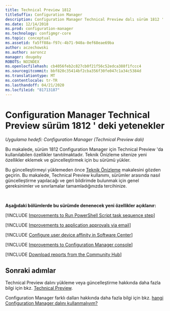 ```yaml
---
title: Technical Preview 1812
titleSuffix: Configuration Manager
description: Configuration Manager Technical Preview dalı sürüm 1812 ' de bulunan yeni özellikler hakkında bilgi edinin.
ms.date: 12/14/2018
ms.prod: configuration-manager
ms.technology: configmgr-core
ms.topic: conceptual
ms.assetid: fa5ff88a-f97c-4b71-940a-0ef68eae69ba
author: aczechowski
ms.author: aaroncz
manager: dougeby
ROBOTS: NOINDEX
ms.openlocfilehash: cb4056feb2c827cb0f21f56c52edca388f1fccc4
ms.sourcegitcommit: bbf820c35414bf2cba356f30fe047c1a34c5384d
ms.translationtype: MT
ms.contentlocale: tr-TR
ms.lasthandoff: 04/21/2020
ms.locfileid: "81713187"
---
```

# <a name="capabilities-in-configuration-manager-technical-preview-version-1812"></a>Configuration Manager Technical Preview sürüm 1812 ' deki yetenekler 

*Uygulama hedefi: Configuration Manager (Technical Preview dalı)*

Bu makalede, sürüm 1812 Configuration Manager için Technical Preview 'da kullanılabilen özellikler tanıtılmaktadır. Teknik Önizleme sitenize yeni özellikler eklemek ve güncelleştirmek için bu sürümü yükler. 

Bu güncelleştirmeyi yüklemeden önce [Teknik Önizleme](technical-preview.md) makalesini gözden geçirin. Bu makalede, Technical Preview kullanımı, sürümler arasında nasıl güncelleştirme yapılacağı ve geri bildirimde bulunmak için genel gereksinimler ve sınırlamalar tamamladığınızda tercihinize.     


<!--  Known Issues Template
## Known issues 

[!INCLUDE [known issue title](includes/known-issue-bugid.md)]

-->



<br>

**Aşağıdaki bölümlerde bu sürümde denenecek yeni özellikler açıklanır:**  

<!--fka 1359389-->
[!INCLUDE [Improvements to Run PowerShell Script task sequence step](includes/1812/3556028.md)]

[!INCLUDE [Improvements to application approvals via email](includes/1812/3594063.md)]

[!INCLUDE [Configure user device affinity in Software Center](includes/1812/3485366.md)]

[!INCLUDE [Improvements to Configuration Manager console](includes/1812/3594151.md)]

[!INCLUDE [Download reports from the Community Hub](includes/1812/3555936.md)]



## <a name="next-steps"></a>Sonraki adımlar

Technical Preview dalını yükleme veya güncelleştirme hakkında daha fazla bilgi için bkz. [Technical Preview](technical-preview.md).    

Configuration Manager farklı dalları hakkında daha fazla bilgi için bkz. [hangi Configuration Manager dalını kullanmalıyım?](../understand/which-branch-should-i-use.md)
